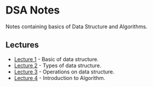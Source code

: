 # DSA Notes
Notes containing basics of Data Structure and Algorithms.

## Lectures
- [Lecture 1](lecture_1.md) - Basic of data structure.
- [Lecture 2](lecture_2.md) - Types of data structure.
- [Lecture 3](lecture_3.md) - Operations on data structure.
- [Lecture 4](lecture_4.md) - Introduction to Algorithm.
